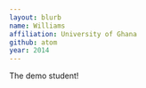 ```yaml
---
layout: blurb
name: Williams
affiliation: University of Ghana
github: atom
year: 2014
---
```

The demo student!
